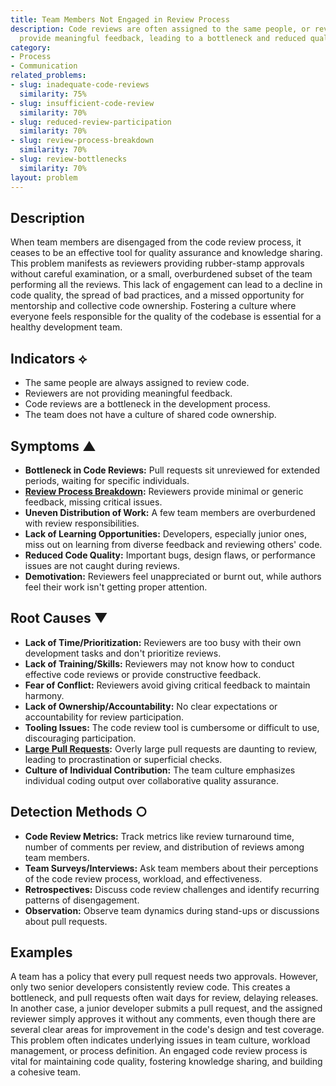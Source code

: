 ```yaml
---
title: Team Members Not Engaged in Review Process
description: Code reviews are often assigned to the same people, or reviewers do not
  provide meaningful feedback, leading to a bottleneck and reduced quality.
category:
- Process
- Communication
related_problems:
- slug: inadequate-code-reviews
  similarity: 75%
- slug: insufficient-code-review
  similarity: 70%
- slug: reduced-review-participation
  similarity: 70%
- slug: review-process-breakdown
  similarity: 70%
- slug: review-bottlenecks
  similarity: 70%
layout: problem
---
```


## Description
When team members are disengaged from the code review process, it ceases to be an effective tool for quality assurance and knowledge sharing. This problem manifests as reviewers providing rubber-stamp approvals without careful examination, or a small, overburdened subset of the team performing all the reviews. This lack of engagement can lead to a decline in code quality, the spread of bad practices, and a missed opportunity for mentorship and collective code ownership. Fostering a culture where everyone feels responsible for the quality of the codebase is essential for a healthy development team.

## Indicators ⟡
- The same people are always assigned to review code.
- Reviewers are not providing meaningful feedback.
- Code reviews are a bottleneck in the development process.
- The team does not have a culture of shared code ownership.

## Symptoms ▲

- **Bottleneck in Code Reviews:** Pull requests sit unreviewed for extended periods, waiting for specific individuals.
- **[Review Process Breakdown](review-process-breakdown.md):** Reviewers provide minimal or generic feedback, missing critical issues.
- **Uneven Distribution of Work:** A few team members are overburdened with review responsibilities.
- **Lack of Learning Opportunities:** Developers, especially junior ones, miss out on learning from diverse feedback and reviewing others' code.
- **Reduced Code Quality:** Important bugs, design flaws, or performance issues are not caught during reviews.
- **Demotivation:** Reviewers feel unappreciated or burnt out, while authors feel their work isn't getting proper attention.

## Root Causes ▼

- **Lack of Time/Prioritization:** Reviewers are too busy with their own development tasks and don't prioritize reviews.
- **Lack of Training/Skills:** Reviewers may not know how to conduct effective code reviews or provide constructive feedback.
- **Fear of Conflict:** Reviewers avoid giving critical feedback to maintain harmony.
- **Lack of Ownership/Accountability:** No clear expectations or accountability for review participation.
- **Tooling Issues:** The code review tool is cumbersome or difficult to use, discouraging participation.
- **[Large Pull Requests](large-pull-requests.md):** Overly large pull requests are daunting to review, leading to procrastination or superficial checks.
- **Culture of Individual Contribution:** The team culture emphasizes individual coding output over collaborative quality assurance.

## Detection Methods ○

- **Code Review Metrics:** Track metrics like review turnaround time, number of comments per review, and distribution of reviews among team members.
- **Team Surveys/Interviews:** Ask team members about their perceptions of the code review process, workload, and effectiveness.
- **Retrospectives:** Discuss code review challenges and identify recurring patterns of disengagement.
- **Observation:** Observe team dynamics during stand-ups or discussions about pull requests.

## Examples
A team has a policy that every pull request needs two approvals. However, only two senior developers consistently review code. This creates a bottleneck, and pull requests often wait days for review, delaying releases. In another case, a junior developer submits a pull request, and the assigned reviewer simply approves it without any comments, even though there are several clear areas for improvement in the code's design and test coverage. This problem often indicates underlying issues in team culture, workload management, or process definition. An engaged code review process is vital for maintaining code quality, fostering knowledge sharing, and building a cohesive team.